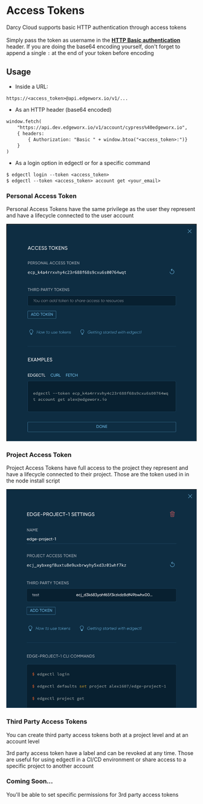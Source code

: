 # Access Tokens

Darcy Cloud supports basic HTTP authentication through access tokens\
\
Simply pass the token as username in the [**HTTP Basic authentication**](https://en.wikipedia.org/wiki/Basic\_access\_authentication) header. If you are doing the base64 encoding yourself, don't forget to append a single `:` at the end of your token before encoding

## Usage

* Inside a URL:

```
https://<access_token>@api.edgeworx.io/v1/...
```

* As an HTTP header (base64 encoded)

```
window.fetch(
    "https://api.dev.edgeworx.io/v1/account/cypress%40edgeworx.io",
    { headers: 
        { Authorization: "Basic " + window.btoa("<access_token>:")} 
    }
)
```

* As a login option in edgectl or for a specific command

```
$ edgectl login --token <access_token>
$ edgectl --token <access_token> account get <your_email>
```

### Personal Access Token

Personal Access Tokens have the same privilege as the user they represent and have a lifecycle connected to the user account

![](<../.gitbook/assets/image (23).png>)

### Project Access Token

Project Access Tokens have full access to the project they represent and have a lifecycle connected to their project. Those are the token used in in the node install script

![](<../.gitbook/assets/image (29).png>)

### Third Party Access Tokens

You can create third party access tokens both at a project level and at an account level

3rd party access token have a label and can be revoked at any time. Those are useful for using edgectl in a CI/CD environment or share access to a specific project to another account

### Coming Soon...

You'll be able to set specific permissions for 3rd party access tokens

